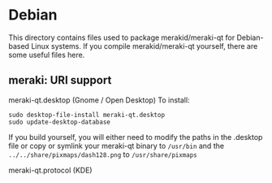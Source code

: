 
Debian
====================
This directory contains files used to package merakid/meraki-qt
for Debian-based Linux systems. If you compile merakid/meraki-qt yourself, there are some useful files here.

## meraki: URI support ##


meraki-qt.desktop  (Gnome / Open Desktop)
To install:

	sudo desktop-file-install meraki-qt.desktop
	sudo update-desktop-database

If you build yourself, you will either need to modify the paths in
the .desktop file or copy or symlink your meraki-qt binary to `/usr/bin`
and the `../../share/pixmaps/dash128.png` to `/usr/share/pixmaps`

meraki-qt.protocol (KDE)

